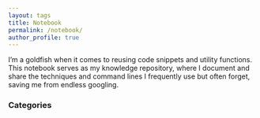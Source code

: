```yaml
---
layout: tags
title: Notebook
permalink: /notebook/
author_profile: true
---
```


I’m a goldfish when it comes to reusing code snippets and utility functions. This notebook serves as my knowledge repository, where I document and share the techniques and command lines I frequently use but often forget, saving me from endless googling.

### Categories
